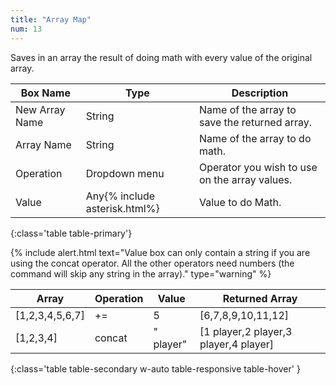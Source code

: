 ```yaml
---
title: "Array Map"
num: 13
---
```


Saves in an array the result of doing math with every value of the original array.

| Box Name | Type | Description | 
|-------|--------|--------
New Array Name | String | Name of the array to save the returned array.
Array Name | String | Name of the array to do math.
Operation | Dropdown menu | Operator you wish to use on the array values.
Value | Any{% include asterisk.html%} | Value to do Math.
{:class='table table-primary'}

{% include alert.html text="Value box can only contain a string if you are using the concat operator. All the other operators need numbers (the command will skip any string in the array)." type="warning" %}

| Array | Operation | Value |  Returned Array | 
|-------|--------|--------|--------|
|[1,2,3,4,5,6,7]|+=|5|[6,7,8,9,10,11,12]|
|[1,2,3,4]|concat|" player"|[1 player,2 player,3 player,4 player]|
{:class='table table-secondary w-auto table-responsive table-hover' }
